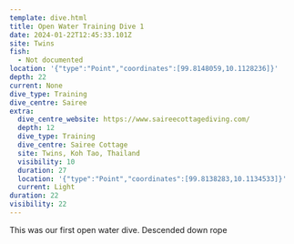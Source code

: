 ```yaml
---
template: dive.html
title: Open Water Training Dive 1
date: 2024-01-22T12:45:33.101Z
site: Twins
fish:
  - Not documented
location: '{"type":"Point","coordinates":[99.8148059,10.1128236]}'
depth: 22
current: None
dive_type: Training
dive_centre: Sairee
extra:
  dive_centre_website: https://www.saireecottagediving.com/
  depth: 12
  dive_type: Training
  dive_centre: Sairee Cottage
  site: Twins, Koh Tao, Thailand
  visibility: 10
  duration: 27
  location: '{"type":"Point","coordinates":[99.8138283,10.1134533]}'
  current: Light
duration: 22
visibility: 22
---
```

This was our first open water dive. Descended down rope
